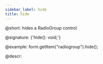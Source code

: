 ```yaml
---
sidebar_label: hide
title: hide
---          
```


@short: hides a RadioGroup control

@signature: {'hide(): void;'}

@example:
form.getItem("radiogroup").hide(); 

@descr:
